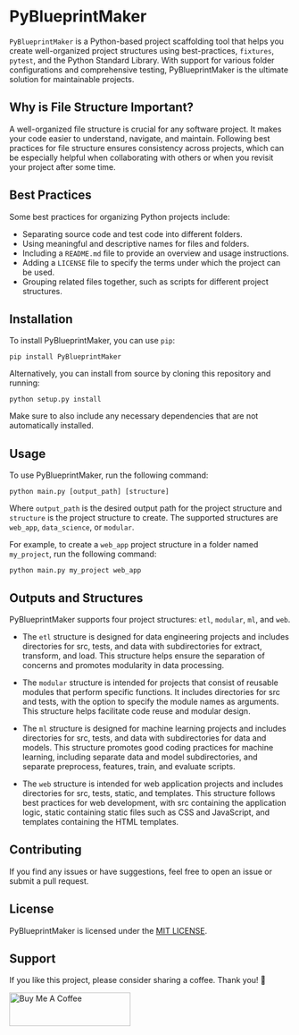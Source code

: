 # PyBlueprintMaker

`PyBlueprintMaker` is a Python-based project scaffolding tool that helps you create well-organized project structures using best-practices, `fixtures`, `pytest`, and the Python Standard Library. With support for various folder configurations and comprehensive testing, PyBlueprintMaker is the ultimate solution for maintainable projects.

## Why is File Structure Important?

A well-organized file structure is crucial for any software project. It makes your code easier to understand, navigate, and maintain. Following best practices for file structure ensures consistency across projects, which can be especially helpful when collaborating with others or when you revisit your project after some time.

## Best Practices

Some best practices for organizing Python projects include:

- Separating source code and test code into different folders.
- Using meaningful and descriptive names for files and folders.
- Including a `README.md` file to provide an overview and usage instructions.
- Adding a `LICENSE` file to specify the terms under which the project can be used.
- Grouping related files together, such as scripts for different project structures.

## Installation

To install PyBlueprintMaker, you can use `pip`:

```
pip install PyBlueprintMaker
```

Alternatively, you can install from source by cloning this repository and running:

```
python setup.py install
```

Make sure to also include any necessary dependencies that are not automatically installed.

## Usage

To use PyBlueprintMaker, run the following command:

```
python main.py [output_path] [structure]

```

Where `output_path` is the desired output path for the project structure and `structure` is the project structure to create. The supported structures are `web_app`, `data_science`, or `modular`.

For example, to create a `web_app` project structure in a folder named `my_project`, run the following command:

```
python main.py my_project web_app

```

## Outputs and Structures

PyBlueprintMaker supports four project structures: `etl`, `modular`, `ml`, and `web`.

- The `etl` structure is designed for data engineering projects and includes directories for src, tests, and data with subdirectories for extract, transform, and load. This structure helps ensure the separation of concerns and promotes modularity in data processing.

- The `modular` structure is intended for projects that consist of reusable modules that perform specific functions. It includes directories for src and tests, with the option to specify the module names as arguments. This structure helps facilitate code reuse and modular design.

- The `ml` structure is designed for machine learning projects and includes directories for src, tests, and data with subdirectories for data and models. This structure promotes good coding practices for machine learning, including separate data and model subdirectories, and separate preprocess, features, train, and evaluate scripts.

- The `web` structure is intended for web application projects and includes directories for src, tests, static, and templates. This structure follows best practices for web development, with src containing the application logic, static containing static files such as CSS and JavaScript, and templates containing the HTML templates.

## Contributing

If you find any issues or have suggestions, feel free to open an issue or submit a pull request.

## License

PyBlueprintMaker is licensed under the [MIT LICENSE](LICENSE).

## Support

If you like this project, please consider sharing a coffee. Thank you! 🦉

<a href="https://www.buymeacoffee.com/patimejiaS" target="_blank"><img src="https://cdn.buymeacoffee.com/buttons/v2/default-blue.png" alt="Buy Me A Coffee" style="height: 60px !important;width: 217px !important;" ></a>

